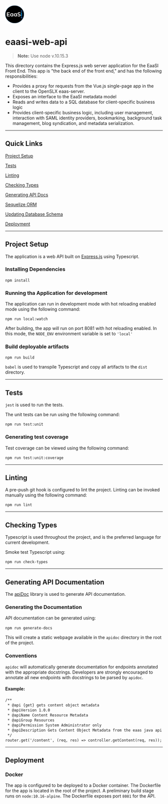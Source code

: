 ![EaaSI Logo](../eaasi-front-end/src/assets/header-logo.png)

# eaasi-web-api

> __Note:__ Use node v.10.15.3

This directory contains the Express.js web server application for the EaaSI Front End.
This app is "the back end of the front end," and has the following responsibilities:

- Provides a proxy for requests from the Vue.js single-page app in the client to the OpenSLX eaas-server.
- Exposes an interface to the EaaSI metadata model
- Reads and writes data to a SQL database for client-specific business logic
- Provides client-specific business logic, including user management, interaction with SAML identity providers, bookmarking, background task management, blog syndication, and metadata serialization.

---


## Quick Links

[Project Setup](#project-setup)

[Tests](#tests)

[Linting](#linting)

[Checking Types](#checking-types)

[Generating API Docs](#generating-api-documentation)

[Sequelize ORM](#sequelize-orm)

[Updating Database Schema](#updating-database-schema)

[Deployment](#deployment)

---


## Project Setup

The application is a web API built on [Express.js](https://expressjs.com/) using Typescript.

### Installing Dependencies

```
npm install
```

### Running tha Application for development

The application can run in development mode with hot reloading enabled mode using the following command:

```
npm run local:watch
```

After building, the app will run on port 8081 with hot reloading enabled.  In this mode, the `NODE_ENV` environment variable is set to `'local'`

### Build deployable artifacts
```
npm run build
```

`babel` is used to transpile Typescript and copy all artifacts to the `dist` directory.


---


## Tests

`jest` is used to run the tests.

The unit tests can be run using the following command:

```
npm run test:unit
```

### Generating test coverage

Test coverage can be viewed using the following command:

```
npm run test:unit:coverage
```


---


## Linting

A pre-push git hook is configured to lint the project.  Linting can be invoked manually using the following command:

```
npm run lint
```


---


## Checking Types

Typescript is used throughout the project, and is the preferred language for current development.

Smoke test Typescript using:

```
npm run check-types
```


---


## Generating API Documentation

The [apiDoc](https://apidocjs.com/) library is used to generate API documentation.

### Generating the Documentation

API documentation can be generated using:

`npm run generate-docs`

This will create a static webpage available in the `apidoc` directory in the root of the project.

### Conventions

`apidoc` will automatically generate documentation for endpoints annotated with the appropriate docstrings.
Developers are strongly encouraged to annotate all new endpoints with docstrings to be parsed by `apidoc`.

#### Example:

```
/**
 * @api {get} gets content object metadata
 * @apiVersion 1.0.0
 * @apiName Content Resource Metadata
 * @apiGroup Resources
 * @apiPermission System Administrator only
 * @apiDescription Gets Content Object Metadata from the eaas java api
 */
router.get('/content', (req, res) => controller.getContent(req, res));
```

---


## Deployment

### Docker

The app is configured to be deployed to a Docker container.  The Dockerfile for the app is located in the root of the project.
A preliminary build stage runs on `node:10.16-alpine`.  The Dockerfile exposes port `8081` for the API.
